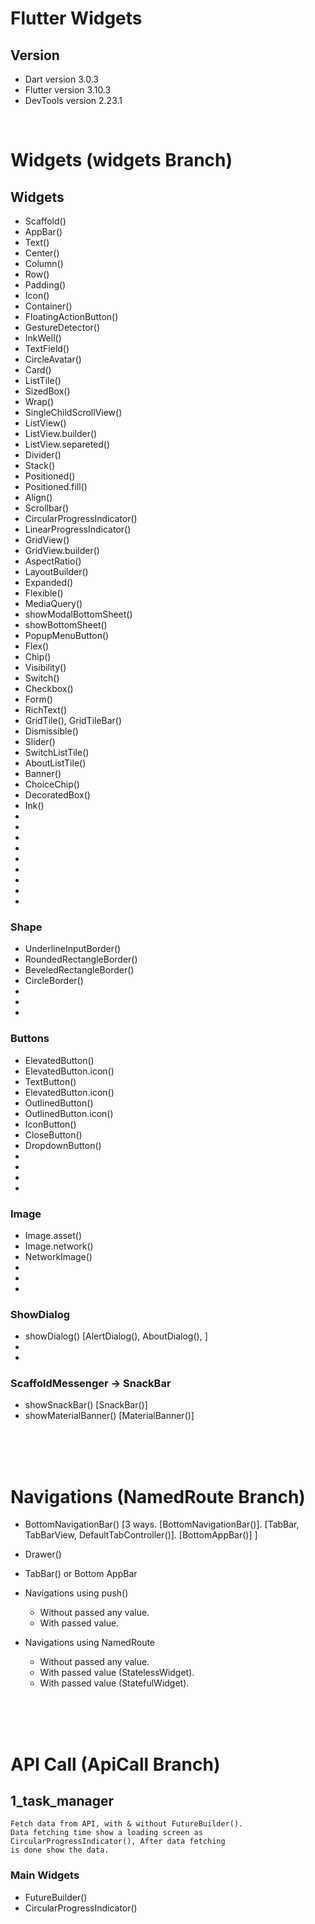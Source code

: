 # Flutter Widgets

## Version

-   Dart version 3.0.3
-   Flutter version 3.10.3
-   DevTools version 2.23.1

<br>

# Widgets  (widgets Branch)

## Widgets

-   Scaffold()
-   AppBar()
-   Text()
-   Center()
-   Column()
-   Row()
-   Padding()
-   Icon()
-   Container()
-   FloatingActionButton()
-   GestureDetector()
-   InkWell()
-   TextField()
-   CircleAvatar()
-   Card()
-   ListTile()
-   SizedBox()
-   Wrap()
-   SingleChildScrollView()
-   ListView()
-   ListView.builder()
-   ListView.separeted()
-   Divider()
-   Stack()
-   Positioned()
-   Positioned.fill()
-   Align()
-   Scrollbar()
-   CircularProgressIndicator()
-   LinearProgressIndicator()
-   GridView()
-   GridView.builder()
-   AspectRatio()
-   LayoutBuilder()
-   Expanded()
-   Flexible()
-   MediaQuery()
-   showModalBottomSheet()
-   showBottomSheet()
-   PopupMenuButton()
-   Flex()
-   Chip()
-   Visibility()
-   Switch()
-   Checkbox()
-   Form()
-   RichText()
-   GridTile(), GridTileBar()
-   Dismissible()
-   Slider()
-   SwitchListTile()
-   AboutListTile()
-   Banner()
-   ChoiceChip()
-   DecoratedBox()
-   Ink()
-   
-   
-   
-   
-   
-   
-   
-   
-   




### Shape

-   UnderlineInputBorder()
-   RoundedRectangleBorder()
-   BeveledRectangleBorder()
-   CircleBorder()
-   
-   
-   

### Buttons

-   ElevatedButton()
-   ElevatedButton.icon()
-   TextButton()
-   ElevatedButton.icon()
-   OutlinedButton()
-   OutlinedButton.icon()
-   IconButton()
-   CloseButton()
-   DropdownButton()
-   
-   
-   
-   


### Image

-   Image.asset()
-   Image.network()
-   NetworkImage()
-   
-   
-   


### ShowDialog

- showDialog() [AlertDialog(), AboutDialog(), ]
-   
-   


### ScaffoldMessenger -> SnackBar

-   showSnackBar() [SnackBar()]
-   showMaterialBanner() [MaterialBanner()]











<br><br><br>

# Navigations  (NamedRoute Branch)

-   BottomNavigationBar() [3 ways. [BottomNavigationBar()]. [TabBar, TabBarView, DefaultTabController()]. [BottomAppBar()] ]
-   Drawer()
-   TabBar() or Bottom AppBar

-   Navigations using push()
    -   Without passed any value.
    -   With passed value.

-   Navigations using NamedRoute
    -   Without passed any value.
    -   With passed value (StatelessWidget).
    -   With passed value (StatefulWidget).









<br><br><br>

# API Call  (ApiCall Branch)

## 1_task_manager

    Fetch data from API, with & without FutureBuilder(). 
    Data fetching time show a loading screen as 
    CircularProgressIndicator(), After data fetching 
    is done show the data.

### Main Widgets

-   FutureBuilder()
-   CircularProgressIndicator()

